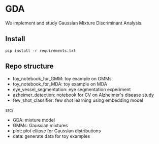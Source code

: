 # GDA

We implement and study Gaussian Mixture Discriminant Analysis.

## Install
```
pip install -r requirements.txt
```

## Repo structure
- toy_notebook_for_GMM: toy example on GMMs
- toy_notebook_for_MDA: toy example on MDA
- eye_vessel_segmentation: eye segmentation experiment
- azheimer_detection: notebook for CV on Alzheimer's disease study
- few_shot_classifier: few shot learning using embedding model


src/ 
- GDA: mixture model
- GMMs: Gaussian mixtures
- plot: plot ellipse for Gaussian distributions
- data: generate data for toy examples
